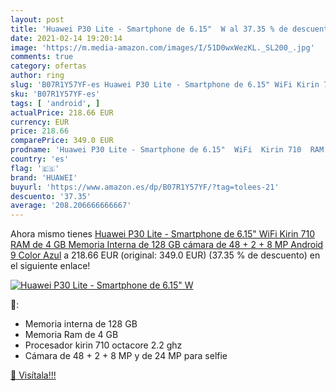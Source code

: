 ```yaml
---
layout: post
title: 'Huawei P30 Lite - Smartphone de 6.15"  W al 37.35 % de descuento'
date: 2021-02-14 19:20:14
image: 'https://m.media-amazon.com/images/I/51D0wxWezKL._SL200_.jpg'
comments: true
category: ofertas
author: ring
slug: 'B07R1Y57YF-es Huawei P30 Lite - Smartphone de 6.15" WiFi Kirin 710 RAM...'
sku: 'B07R1Y57YF-es'
tags: [ 'android', ]
actualPrice: 218.66 EUR
currency: EUR
price: 218.66
comparePrice: 349.0 EUR
prodname: 'Huawei P30 Lite - Smartphone de 6.15"  WiFi  Kirin 710  RAM de 4 GB  Memoria Interna de 128 GB  cámara de 48 + 2 + 8 MP  Android 9  Color Azul'
country: 'es'
flag: '🇪🇸'
brand: 'HUAWEI'
buyurl: 'https://www.amazon.es/dp/B07R1Y57YF/?tag=tolees-21'
descuento: '37.35'
average: '208.206666666667'
---
```


Ahora mismo tienes [Huawei P30 Lite - Smartphone de 6.15"  WiFi  Kirin 710  RAM de 4 GB  Memoria Interna de 128 GB  cámara de 48 + 2 + 8 MP  Android 9  Color Azul](https://www.amazon.es/dp/B07R1Y57YF/?tag=tolees-21) a 218.66 EUR (original: 349.0 EUR) (37.35 %  de descuento) en el siguiente enlace!

[![Huawei P30 Lite - Smartphone de 6.15"  W](https://m.media-amazon.com/images/I/51D0wxWezKL._SL200_.jpg)](https://www.amazon.es/dp/B07R1Y57YF/?tag=tolees-21)

🔎:

- Memoria interna de 128 GB
- Memoria Ram de 4 GB
- Procesador kirin 710 octacore 2.2 ghz
- Cámara de 48 + 2 + 8 MP y de 24 MP para selfie

[🛒 Visítala!!!](https://www.amazon.es/dp/B07R1Y57YF/?tag=tolees-21)
